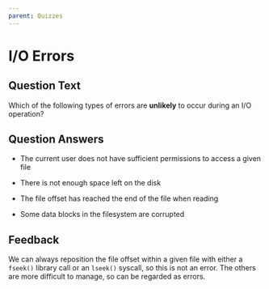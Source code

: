 ```yaml
---
parent: Quizzes
---
```


# I/O Errors

## Question Text

Which of the following types of errors are **unlikely** to occur during an I/O operation?

## Question Answers

- The current user does not have sufficient permissions to access a given file

- There is not enough space left on the disk

+ The file offset has reached the end of the file when reading

- Some data blocks in the filesystem are corrupted

## Feedback

We can always reposition the file offset within a given file with either a `fseek()` library call or an `lseek()` syscall, so this is not an error.
The others are more difficult to manage, so can be regarded as errors.
